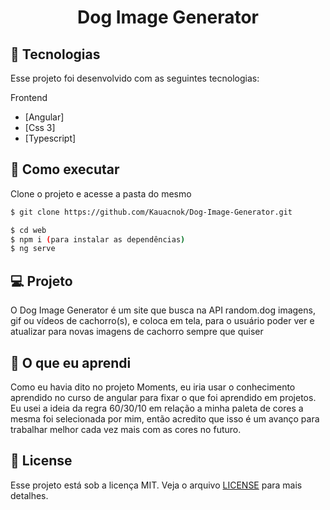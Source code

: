 <p align='center'> 
	<h1 align='center'>Dog Image Generator</h1>
</p>

## 🧪 Tecnologias

Esse projeto foi desenvolvido com as seguintes tecnologias:

Frontend
- [Angular]
- [Css 3]
- [Typescript]


## 🚀 Como executar

Clone o projeto e acesse a pasta do mesmo

```bash
$ git clone https://github.com/Kauacnok/Dog-Image-Generator.git

$ cd web
$ npm i (para instalar as dependências)
$ ng serve

```

## 💻 Projeto

O Dog Image Generator é um site que busca na API random.dog imagens, gif ou vídeos de cachorro(s), e coloca em tela, para o usuário poder ver e atualizar para novas imagens de cachorro sempre que quiser

## 📖 O que eu aprendi

Como eu havia dito no projeto Moments, eu iria usar o conhecimento aprendido no curso de angular para fixar o que foi aprendido em projetos. Eu usei a ideia da regra 60/30/10 em relação a minha paleta de cores a mesma foi selecionada por mim, então acredito que isso é um avanço para trabalhar melhor cada vez mais com as cores no futuro.

## 📝 License

Esse projeto está sob a licença MIT. Veja o arquivo [LICENSE](https://github.com/Kauacnok/Moments/blob/main/license) para mais detalhes.

